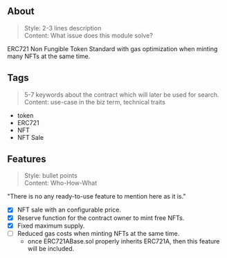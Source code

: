 ## About
> Style: 2-3 lines description  
> Content: What issue does this module solve?

ERC721 Non Fungible Token Standard with gas optimization when minting many NFTs at the same time.

## Tags
> 5-7 keywords about the contract which will later be used for search.
> Content: use-case in the biz term, technical traits

- token
- ERC721
- NFT
- NFT Sale

## Features
> Style: bullet points  
> Content: Who-How-What

"There is no any ready-to-use feature to mention here as it is."

 - [x] NFT sale with an configurable price.
 - [x] Reserve function for the contract owner to mint free NFTs.
 - [x] Fixed maximum supply.
 - [ ] Reduced gas costs when minting NFTs at the same time.
    - once ERC721ABase.sol properly inherits ERC721A, then this feature will be included.